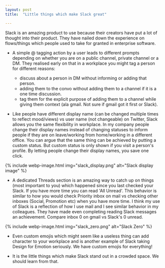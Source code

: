 ```yaml
---
layout: post
title:  "Little things which make Slack great"

---
```

Slack is an amazing product to use because their creators have put a lot of thought into their product. They have nailed down the experience on flows/things which people used to take for granted in enterprise software.

+ A simple @ tagging action by a user leads to different prompts depending on whether you are on a public channel, private channel or a DM.
They realised early on that in a workplace you might tag a person for different reasons:
  + discuss about a person in DM without informing or adding that person.
  + adding them to the convo without adding them to a channel if it is a one time discussion.
  + tag them for the explicit purpose of adding them to a channel while giving them context (ala gmail. Not sure if gmail got it first or Slack).

+ Like people have different display name (can be changed multiple times to reflect mood/views) vs user name (not changeable) on Twitter, Slack allows you the same flexibility in workplace. In my company people change their display names instead of changing statuses to inform people if they are on leave/working from home/working in a different office. You can argue that the same thing can be achieved by putting a custom status. But custom status is only shown if you visit a person's profile. By letting people change their display names, you save one click.

{% include webp-image.html img="slack_display.png" alt="Slack display image" %}

+ A dedicated Threads section is an amazing way to catch up on things (most important to you) which happened since you last checked your Slack. If you have more time you can read 'All Unread'. This behavior is similar to how you would check Priority inbox on mail vs checking other inboxes (Social, Promotion etc) when you have more time. I think my use of Slack is a reflection of how I use mail and I see similar behavior in my colleagues. They have made even completing reading Slack messages an achievement. Compare inbox 0 on gmail vs Slack's 0 unread.

{% include webp-image.html img="slack_zero.png" alt="Slack Zero" %}

+ Even custom emojis which might seem like a useless thing can add character to your workplace and is another example of Slack taking Design for Emotion seriously. We have custom emojis for everything!

+ It is the little things which make Slack stand out in a crowded space. We should learn from that.
